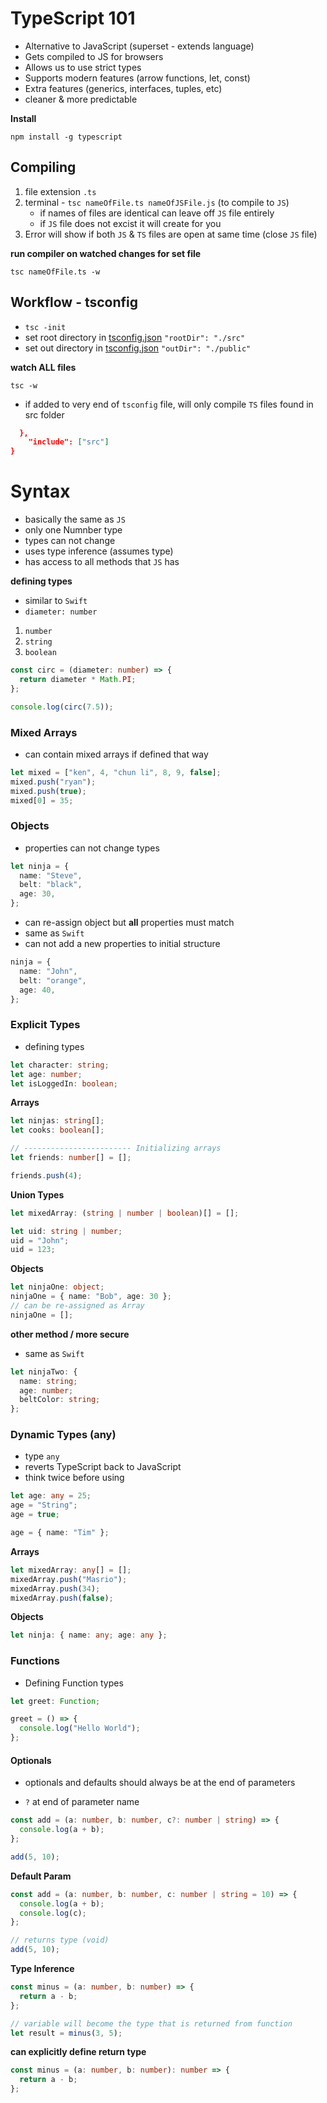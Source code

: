 # TypeScript 101

- Alternative to JavaScript (superset - extends language)
- Gets compiled to JS for browsers
- Allows us to use strict types
- Supports modern features (arrow functions, let, const)
- Extra features (generics, interfaces, tuples, etc)
- cleaner & more predictable

**Install**

`npm install -g typescript`

## Compiling

1. file extension `.ts`
2. terminal - `tsc nameOfFile.ts nameOfJSFile.js` (to compile to `JS`)
   - if names of files are identical can leave off `JS` file entirely
   - if `JS` file does not excist it will create for you
3. Error will show if both `JS` & `TS` files are open at same time (close `JS` file)

**run compiler on watched changes for set file**

`tsc nameOfFile.ts -w`

## Workflow - tsconfig

- `tsc -init`
- set root directory in [tsconfig.json](tsconfig.json) `"rootDir": "./src"`
- set out directory in [tsconfig.json](tsconfig.json) `"outDir": "./public"`

**watch **ALL** files**

`tsc -w`

- if added to very end of `tsconfig` file, will only compile `TS` files found in src folder

```json
  },
    "include": ["src"]
}
```

# Syntax

- basically the same as `JS`
- only one Numnber type
- types can not change
- uses type inference (assumes type)
- has access to all methods that `JS` has

**defining types**

- similar to `Swift`
- `diameter: number`

1.  `number`
2.  `string`
3.  `boolean`

```ts
const circ = (diameter: number) => {
  return diameter * Math.PI;
};

console.log(circ(7.5));
```

### Mixed Arrays

- can contain mixed arrays if defined that way

```ts
let mixed = ["ken", 4, "chun li", 8, 9, false];
mixed.push("ryan");
mixed.push(true);
mixed[0] = 35;
```

### Objects

- properties can not change types

```ts
let ninja = {
  name: "Steve",
  belt: "black",
  age: 30,
};
```

- can re-assign object but **all** properties must match
- same as `Swift`
- can not add a new properties to initial structure

```ts
ninja = {
  name: "John",
  belt: "orange",
  age: 40,
};
```

### Explicit Types

- defining types

```ts
let character: string;
let age: number;
let isLoggedIn: boolean;
```

**Arrays**

```ts
let ninjas: string[];
let cooks: boolean[];

// ------------------------ Initializing arrays
let friends: number[] = [];

friends.push(4);
```

**Union Types**

```ts
let mixedArray: (string | number | boolean)[] = [];
```

```ts
let uid: string | number;
uid = "John";
uid = 123;
```

**Objects**

```ts
let ninjaOne: object;
ninjaOne = { name: "Bob", age: 30 };
// can be re-assigned as Array
ninjaOne = [];
```

**other method / more secure**

- same as `Swift`

```ts
let ninjaTwo: {
  name: string;
  age: number;
  beltColor: string;
};
```

### Dynamic Types (any)

- type `any`
- reverts TypeScript back to JavaScript
- think twice before using

```ts
let age: any = 25;
age = "String";
age = true;

age = { name: "Tim" };
```

**Arrays**

```ts
let mixedArray: any[] = [];
mixedArray.push("Masrio");
mixedArray.push(34);
mixedArray.push(false);
```

**Objects**

```ts
let ninja: { name: any; age: any };
```

### Functions

- Defining Function types

```ts
let greet: Function;

greet = () => {
  console.log("Hello World");
};
```

#### Optionals

- optionals and defaults should always be at the end of parameters

- `?` at end of parameter name

```ts
const add = (a: number, b: number, c?: number | string) => {
  console.log(a + b);
};

add(5, 10);
```

**Default Param**

```ts
const add = (a: number, b: number, c: number | string = 10) => {
  console.log(a + b);
  console.log(c);
};

// returns type (void)
add(5, 10);
```

**Type Inference**

```ts
const minus = (a: number, b: number) => {
  return a - b;
};

// variable will become the type that is returned from function
let result = minus(3, 5);
```

**can explicitly define return type**

```ts
const minus = (a: number, b: number): number => {
  return a - b;
};
```

